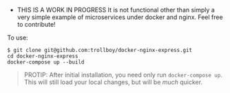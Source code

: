 * THIS IS A WORK IN PROGRESS
It is not functional other than simply a very simple example of microservices under docker and nginx.  Feel free to contribute!

To use:
```
$ git clone git@github.com:trollboy/docker-nginx-express.git
cd docker-nginx-express
docker-compose up --build
```
> PROTIP: After initial installation, you need only run `docker-compose up`.  This will still load your local changes, but will be *much* quicker.
